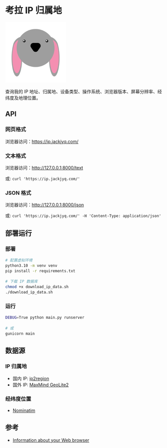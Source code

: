 # 考拉 IP 归属地

![](./static/favicon_io/android-chrome-192x192.png)

查询我的 IP 地址、归属地、设备类型、操作系统、浏览器版本、屏幕分辨率、经纬度及地理位置。

## API

### 网页格式

浏览器访问：https://ip.jackjyq.com/

### 文本格式

浏览器访问：http://127.0.0.1:8000/text

或: `curl 'https://ip.jackjyq.com/'`

### JSON 格式

浏览器访问：http://127.0.0.1:8000/json

或: `curl 'https://ip.jackjyq.com/' -H 'Content-Type: application/json'`

## 部署运行

### 部署

```bash
# 配置虚拟环境
python3.10 -m venv venv
pip install -r requirements.txt

# 下载 IP 数据库
chmod +x download_ip_data.sh
./download_ip_data.sh
```

### 运行

```bash
DEBUG=True python main.py runserver

# 或
gunicorn main
```

## 数据源

### IP 归属地

- 国内 IP: [ip2region](https://github.com/lionsoul2014/ip2region)
- 国外 IP: [MaxMind GeoLite2](https://www.maxmind.com/en/home)

### 经纬度位置

- [Nominatim](https://nominatim.org/)

## 参考

- [Information about your Web browser](http://www.alanwood.net/demos/browserinfo.html)
